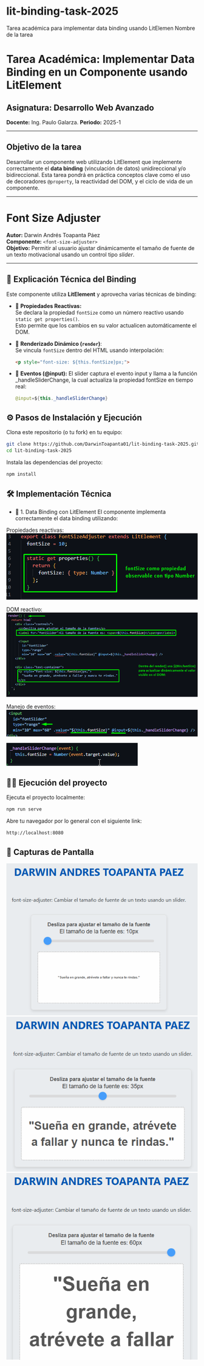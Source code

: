 # lit-binding-task-2025

Tarea académica para implementar data binding usando LitElemen
Nombre de la tarea

# Tarea Académica: Implementar Data Binding en un Componente usando LitElement

## Asignatura: Desarrollo Web Avanzado

**Docente:** Ing. Paulo Galarza.
**Periodo:** 2025-1

---

## Objetivo de la tarea

Desarrollar un componente web utilizando LitElement que implemente correctamente el **data binding** (vinculación de datos) unidireccional y/o bidireccional. Esta tarea pondrá en práctica conceptos clave como el uso de decoradores `@property`, la reactividad del DOM, y el ciclo de vida de un componente.

---

# Font Size Adjuster

**Autor:** Darwin Andrés Toapanta Páez  
**Componente:** `<font-size-adjuster>`  
**Objetivo:** Permitir al usuario ajustar dinámicamente el tamaño de fuente de un texto motivacional usando un control tipo *slider*.

---

## 🧠 Explicación Técnica del Binding

Este componente utiliza **LitElement** y aprovecha varias técnicas de binding:

- 🔧 **Propiedades Reactivas:**  
  Se declara la propiedad `fontSize` como un número reactivo usando `static get properties()`.  
  Esto permite que los cambios en su valor actualicen automáticamente el DOM.

- 🧪 **Renderizado Dinámico (`render`)**:  
  Se vincula `fontSize` dentro del HTML usando interpolación:  
  ```html
  <p style="font-size: ${this.fontSize}px;">

- 🎯 **Eventos (@input):**
   El slider captura el evento input y llama a la función _handleSliderChange, la cual actualiza la propiedad fontSize en tiempo real:
   ```java
   @input=${this._handleSliderChange}

## ⚙️ Pasos de Instalación y Ejecución
Clona este repositorio (o tu fork) en tu equipo:
 ```bash
git clone https://github.com/DarwinToapanta01/lit-binding-task-2025.git
cd lit-binding-task-2025
 ```
Instala las dependencias del proyecto:
```bash
npm install
```
## 🛠️ Implementación Técnica
- 📌 1. Data Binding con LitElement
El componente <font-size-adjuster> implementa correctamente el data binding utilizando:

Propiedades reactivas:
![Se declara fontSize como propiedad observable con tipo Number:](images/fontSize.png)

DOM reactivo:
![Dentro del `render()` se utiliza ${this.fontSize} para actualizar dinámicamente el valor visible en el DOM:](images/domReact.png)

Manejo de eventos:
![Se maneja el evento `@input` del slider para actualizar `fontSize` en tiempo real:](images/eventos.png)

![Método para manejar el evento 'input' del slider.](images/handleSlider.png)

## 🏃‍♀️ Ejecución del proyecto 
Ejecuta el proyecto localmente:
```bash
npm run serve
```
Abre tu navegador por lo general con el siguiente link:
```bash
http://localhost:8080
```
## 📸 Capturas de Pantalla
![Componente con Slider en Posición Inicial (Texto Pequeño)](images/fontSizeSmall.png)
![Componente con Slider en Posición Media (Texto Mediano)](images/fontSizeMedium.png)
![Componente con Slider en Posición Final (Texto Grande)](images/fontSizeLarge.png)